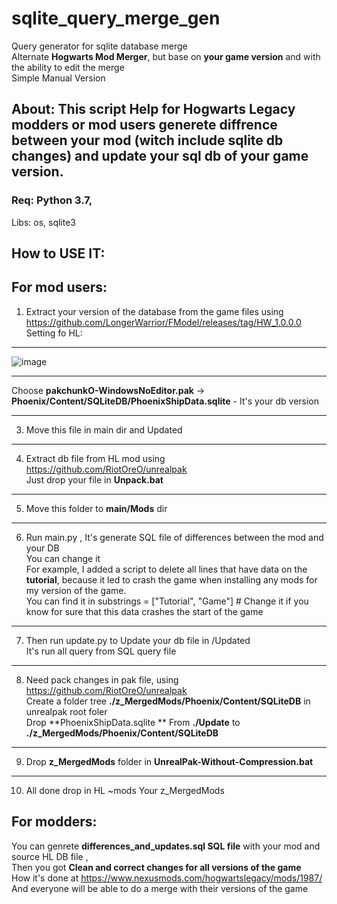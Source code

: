# sqlite_query_merge_gen
Query generator for sqlite database merge</br>
Alternate **Hogwarts Mod Merger**, but base on **your game version** and with the ability to edit the merge</br>
Simple Manual Version

## About: This script Help for Hogwarts Legacy modders or mod users generete diffrence between your mod (witch include sqlite db changes) and update your sql db  of your game version.
### Req: Python 3.7, 
Libs: os, sqlite3
## How to USE IT:

## For mod users:
1. Extract your version of the database from the game files using https://github.com/LongerWarrior/FModel/releases/tag/HW_1.0.0.0
Setting fo HL:
_________________
![image](https://github.com/user-attachments/assets/d0b73c03-ac73-456d-b531-00903535aa0c)
_________________
Choose **pakchunkO-WindowsNoEditor.pak** -> **Phoenix/Content/SQLiteDB/PhoenixShipData.sqlite** - It's your db version
_________________
3.  Move this file in main dir and Updated
_________________
4.  Extract db file from HL mod using https://github.com/RiotOreO/unrealpak<br>
Just drop your file in **Unpack.bat**
_________________
5. Move this folder to **main/Mods** dir
_________________
6. Run main.py , It's generate SQL file of differences between the mod and your DB<br>
You can change it<br>
For example, I added a script to delete all lines that have data on the **tutorial**, because it led to crash the game when installing any mods for my version of the game.<br>
You can find it in substrings = ["Tutorial", "Game"]  # Change it if you know for sure that this data crashes the start of the game<br>
_________________
7. Then run update.py to Update your db file in /Updated<br>
It's run all query from SQL query file
_________________
8. Need pack changes in pak file, using https://github.com/RiotOreO/unrealpak<br>
Create a folder tree **./z_MergedMods/Phoenix/Content/SQLiteDB** in unrealpak root foler<br>
Drop **PhoenixShipData.sqlite ** From **./Update** to **./z_MergedMods/Phoenix/Content/SQLiteDB**
_________________
9. Drop **z_MergedMods** folder in **UnrealPak-Without-Compression.bat**
_________________
10. All done drop in HL ~mods Your z_MergedMods


## For modders:
You can genrete **differences_and_updates.sql SQL file** with your mod and source HL DB file ,</br>
Then you got **Clean and correct changes for all versions of the game**</br>
How it's done at https://www.nexusmods.com/hogwartslegacy/mods/1987/</br>
And everyone will be able to do a merge with their versions of the game
